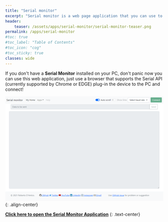 ```yaml
---
title: "Serial monitor"
excerpt: "Serial monitor is a web page application that you can use to monitor any Serial device connected on your PC via browser"
header: 
    teaser: /assets/apps/serial-monitor/serial-monitor-teaser.png
permalink: /apps/serial-monitor
#toc: true
#toc_label: "Table of Contents"
#toc_icon: "cog"
#toc_sticky: true
classes: wide
---
```


If you don't have a **Serial Monitor** installed on your PC, don't panic now you can use this web application, just use a browser that supports the Serial API (currently supported by Chrome or EDGE) plug-in the device to the PC and connect!

![Serial monitor](/assets/apps/serial-monitor/serial-monitor-teaser.png){: .align-center}

**[Click here to open the Serial Monitor Application](https://bobboteck.github.io/app/serial-monitor/index.html)**
{: .text-center}
